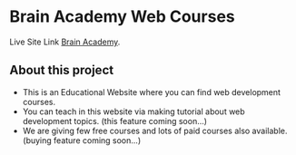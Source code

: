 # Brain Academy Web Courses

Live Site Link [Brain Academy](https://brain-academy-msadikjowel.netlify.app/).

## About this project

- This is an Educational Website where you can find web development courses.
- You can teach in this website via making tutorial about web development topics. (this feature coming soon...)
- We are giving few free courses and lots of paid courses also available. (buying feature coming soon...) 